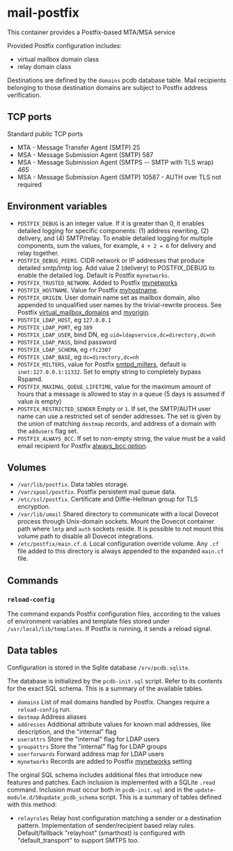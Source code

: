 # mail-postfix

This container provides a Postfix-based MTA/MSA service

Provided Postfix configuration includes:
- virtual mailbox domain class
- relay domain class

Destinations are defined by the `domains` pcdb database table. Mail
recipients belonging to those destination domains are subject to Postfix
address verification.

## TCP ports

Standard public TCP ports

- MTA - Message Transfer Agent (SMTP) 25
- MSA - Message Submission Agent (SMTP) 587
- MSA - Message Submission Agent (SMTPS -- SMTP with TLS wrap) 465
- MSA - Message Submission Agent (SMTP) 10587 - AUTH over TLS not required

## Environment variables

- `POSTFIX_DEBUG` is an integer value. If it is greater than 0, it enables
  detailed logging for specific components: (1) address rewriting, (2)
  delivery, and (4) SMTP/relay. To enable detailed logging for multiple
  components, sum the values, for example, `4 + 2 = 6` for delivery and
  relay together.
- `POSTFIX_DEBUG_PEERS`. CIDR network or IP addresses that produce detailed smtp/lmtp log. Add value 2 (delivery) to POSTFIX_DEBUG to enable the detailed log. Default is Postfix `mynetworks`.
- `POSTFIX_TRUSTED_NETWORK`. Added to Postfix [mynetworks](https://www.postfix.org/postconf.5.html#mynetworks)
- `POSTFIX_HOSTNAME`. Value for Postfix
  [myhostname](https://www.postfix.org/postconf.5.html#myhostname).
- `POSTFIX_ORIGIN`. User domain name set as mailbox domain, also appended
  to unqualified user names by the trivial-rewrite process. See Postfix
  [virtual_mailbox_domains](https://www.postfix.org/postconf.5.html#virtual_mailbox_domains)
  and [myorigin](https://www.postfix.org/postconf.5.html#myorigin).
- `POSTFIX_LDAP_HOST`, eg `127.0.0.1`
- `POSTFIX_LDAP_PORT`, eg `389`
- `POSTFIX_LDAP_USER`, bind DN, eg `uid=ldapservice,dc=directory,dc=nh`
- `POSTFIX_LDAP_PASS`, bind password
- `POSTFIX_LDAP_SCHEMA`, eg `rfc2307`
- `POSTFIX_LDAP_BASE`, eg `dc=directory,dc=nh`
- `POSTFIX_MILTERS`, value for Postfix
  [smtpd_milters](http://www.postfix.org/postconf.5.html#smtpd_milters),
  default is `inet:127.0.0.1:11332`. Set to empty string to completely
  bypass Rspamd.
- `POSTFIX_MAXIMAL_QUEUE_LIFETIME`, value for the maximum amount of hours that a message is allowed to stay in a queue (5 days is assumed if value is empty)
- `POSTFIX_RESTRICTED_SENDER` Empty or `1`. If set, the SMTP/AUTH user
  name can use a restricted set of sender addresses. The set is given by
  the union of matching `destmap` records, and address of a domain with
  the `addusers` flag set.
- `POSTFIX_ALWAYS_BCC`. If set to non-empty string, the value must be a
  valid email recipient for Postfix [always_bcc
  option](http://www.postfix.org/postconf.5.html#always_bcc).

## Volumes

- `/var/lib/postfix`. Data tables storage.
- `/var/spool/postfix`. Postfix persistent mail queue data.
- `/etc/ssl/postfix`. Certificate and Diffie-Hellman group for TLS encryption.
- `/var/lib/umail` Shared directory to communicate with a local Dovecot
  process through Unix-domain sockets. Mount the Dovecot container path
  where `lmtp` and `auth` sockets reside. It is possible to not mount this
  volume path to disable all Dovecot integrations.
- `/etc/postfix/main.cf.d`. Local configuration override volume. Any `.cf`
  file added to this directory is always appended to the expanded
  `main.cf` file.

## Commands

### `reload-config`

The command expands Postfix configuration files, according to the values
of environment variables and template files stored under
`/usr/local/lib/templates`. If Postfix is running, it sends a reload
signal.

## Data tables

Configuration is stored in the Sqlite database `/srv/pcdb.sqlite`.

The database is initialized by the `pcdb-init.sql` script. Refer to
its contents for the exact SQL schema. This is a summary of the available tables.

- `domains` List of mail domains handled by Postfix. Changes require a
  `reload-config` run.
- `destmap` Address aliases
- `addresses` Additional attribute values for known mail addresses, like
  description, and the "internal" flag
- `userattrs` Store the "internal" flag for LDAP users
- `groupattrs` Store the "internal" flag for LDAP groups
- `userforwards` Forward address map for LDAP users
- `mynetworks` Records are added to Postfix
  [mynetworks](https://www.postfix.org/postconf.5.html#mynetworks) setting

The orginal SQL schema includes additional files that introduce new
features and patches. Each inclusion is implemented with a SQLite `.read`
command. Inclusion must occur both in `pcdb-init.sql` and in the
`update-module.d/50update_pcdb_schema` script. This is a summary of tables
defined with this method:

- `relayrules` Relay host configuration matching a sender or a destination
  pattern. Implementation of sender/recipient based relay rules.
  Default/fallback "relayhost" (smarthost) is configured with
  "default_transport" to support SMTPS too.
